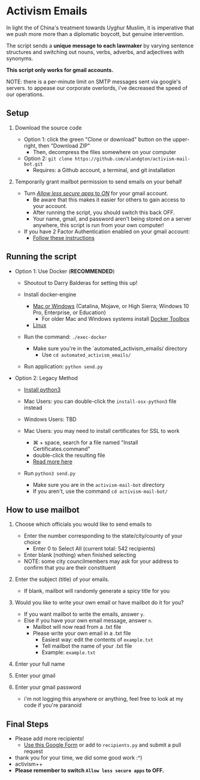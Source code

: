 # Activism Emails

In light the of China's treatment towards Uyghur Muslim, it is imperative that we push more more than a diplomatic boycott, but genuine intervention. 

The script sends a **unique message to each lawmaker** by varying sentence structures and switching out nouns, verbs, adverbs, and adjectives with synonyms. 

**This script only works for gmail accounts.** 

NOTE: there is a per-minute limit on SMTP messages sent via google's servers. to appease our corporate overlords, i've decreased the speed of our operations.


## Setup
1. Download the source code
	- Option 1: click the green "Clone or download" button on the upper-right, then "Download ZIP"
		- Then, decompress the files somewhere on your computer
	- Option 2: `git clone https://github.com/alandgton/activism-mail-bot.git`
		- Requires: a Github account, a terminal, and git installation

2. Temporarily grant mailbot permission to send emails on your behalf
	- Turn [_Allow less secure apps_  to  _ON_](https://myaccount.google.com/lesssecureapps) for your gmail account.
		- Be aware that this makes it easier for others to gain access to your account.
		- After running the script, you should switch this back OFF.
		- Your name, gmail, and password aren't being stored on a server anywhere, this script is run from your own computer!
	- If you have 2 Factor Authentication enabled on your gmail account:
		- [Follow these instructions](https://support.google.com/accounts/answer/185833)
	

## Running the script
- Option 1: Use Docker (**RECOMMENDED**)
	- Shoutout to Darry Balderas for setting this up!
	- Install docker-engine
    	- [Mac or Windows](https://docs.docker.com/engine/install/) (Catalina, Mojave, or High Sierra; Windows 10 Pro, Enterprise, or Education)
    	    - For older Mac and Windows systems install [Docker Toolbox](https://docs.docker.com/toolbox/toolbox_install_windows/)
   		- [Linux](https://docs.docker.com/engine/install/ubuntu/)

	- Run the command: `./exec-docker`
		- Make sure you're in the `automated_activism_emails/ directory
			- Use `cd automated_activism_emails/`
	- Run application: `python send.py`
	
- Option 2: Legacy Method
	- [Install python3](https://realpython.com/installing-python/)
	- Mac Users: you can double-click the `install-osx-python3` file instead
	- Windows Users: TBD

	- Mac Users: you may need to install certificates for SSL to work
		- ⌘ + space, search for a file named "Install Certificates.command"
		- double-click the resulting file
		- [Read more here](https://stackoverflow.com/questions/52805115/certificate-verify-failed-unable-to-get-local-issuer-certificate)

	- Run `python3 send.py`
		- Make sure you are in the `activism-mail-bot` directory
		- If you aren't, use the command `cd activism-mail-bot/`
		
## How to use mailbot

1. Choose which officials you would like to send emails to
	- Enter the number corresponding to the state/city/county of your choice
		- Enter 0 to Select All (current total: 542 recipients)
	- Enter blank (nothing) when finished selecting
	- NOTE: some city councilmembers may ask for your address to confirm that you are their constituent
	
2. Enter the subject (title) of your emails.
	- If blank, mailbot will randomly generate a spicy title for you

3. Would you like to write your own email or have mailbot do it for you?
	- If you want mailbot to write the emails, answer `y`.
	- Else if you have your own email message, answer `n`.
		- Mailbot will now read from a .txt file
		- Please write your own email in a .txt file
			- Easiest way: edit the contents of `example.txt`
			- Tell mailbot the name of your .txt file
			- Example: `example.txt`
			
4. Enter your full name

5. Enter your gmail

6. Enter your gmail password
	- i'm not logging this anywhere or anything, feel free to look at my code if you're paranoid
	
## Final Steps

- Please add more recipients!
	- [Use this Google Form](https://forms.gle/cm2Ayjs4mguQ77uK9) or add to `recipients.py` and submit a pull request
- thank you for your time, we did some good work :^)
- activism++
- **Please remember to switch `Allow less secure apps` to OFF.**


